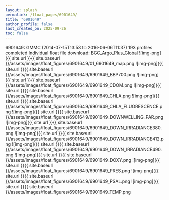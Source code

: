 ```yaml
---
layout: splash
permalink: /float_pages/6901649/
title: "6901649"
author_profile: false
last_created_on: 2025-09-26
toc: false
---
```

 
6901649: GMMC (2014-07-15T13:53 to 2016-06-06T11:37)
193 profiles completed
Individual float file download: [BGC_Argo_Plus_Global](https://ftp.soest.hawaii.edu/bgc_argo_plus/Individual_Floats/outliers_removed/6901649_Sprof_processed.nc)
![img-png]({{ site.url }}{{ site.baseurl }}/assets/images/float_figures/6901649/01_6901649_map.png
![img-png]({{ site.url }}{{ site.baseurl }}/assets/images/float_figures/6901649/6901649_BBP700.png
![img-png]({{ site.url }}{{ site.baseurl }}/assets/images/float_figures/6901649/6901649_CDOM.png
![img-png]({{ site.url }}{{ site.baseurl }}/assets/images/float_figures/6901649/6901649_CHLA.png
![img-png]({{ site.url }}{{ site.baseurl }}/assets/images/float_figures/6901649/6901649_CHLA_FLUORESCENCE.png
![img-png]({{ site.url }}{{ site.baseurl }}/assets/images/float_figures/6901649/6901649_DOWNWELLING_PAR.png
![img-png]({{ site.url }}{{ site.baseurl }}/assets/images/float_figures/6901649/6901649_DOWN_IRRADIANCE380.png
![img-png]({{ site.url }}{{ site.baseurl }}/assets/images/float_figures/6901649/6901649_DOWN_IRRADIANCE412.png
![img-png]({{ site.url }}{{ site.baseurl }}/assets/images/float_figures/6901649/6901649_DOWN_IRRADIANCE490.png
![img-png]({{ site.url }}{{ site.baseurl }}/assets/images/float_figures/6901649/6901649_DOXY.png
![img-png]({{ site.url }}{{ site.baseurl }}/assets/images/float_figures/6901649/6901649_PRES.png
![img-png]({{ site.url }}{{ site.baseurl }}/assets/images/float_figures/6901649/6901649_PSAL.png
![img-png]({{ site.url }}{{ site.baseurl }}/assets/images/float_figures/6901649/6901649_TEMP.png

